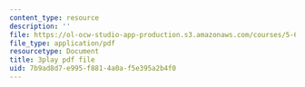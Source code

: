 ```yaml
---
content_type: resource
description: ''
file: https://ol-ocw-studio-app-production.s3.amazonaws.com/courses/5-61-physical-chemistry-fall-2017/7b9ad8d7e995f8814a0af5e395a2b4f0_lfH99vfhiI4.pdf
file_type: application/pdf
resourcetype: Document
title: 3play pdf file
uid: 7b9ad8d7-e995-f881-4a0a-f5e395a2b4f0
---
```


